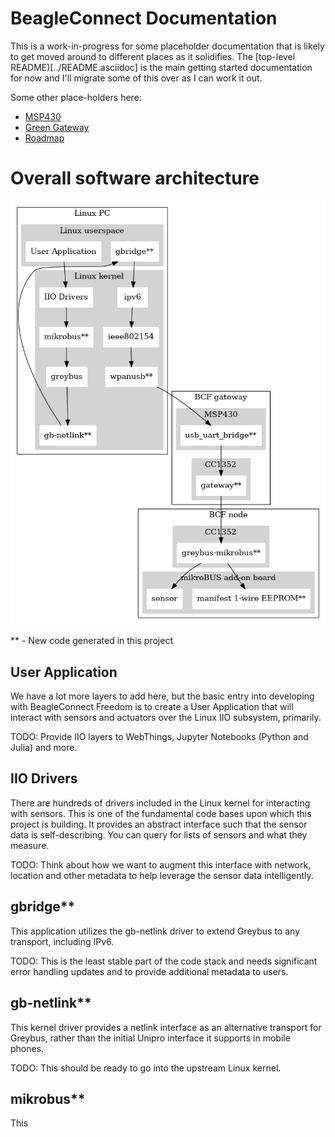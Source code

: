 # BeagleConnect Documentation

This is a work-in-progress for some placeholder documentation
that is likely to get moved around to different places as it
solidifies. The [top-level README)[../README.asciidoc] is the
main getting started documentation for now and I'll migrate
some of this over as I can work it out.

Some other place-holders here:

* [MSP430](MSP430.md)
* [Green Gateway](Green_Gateway.md)
* [Roadmap](ROADMAP.md)

# Overall software architecture

![Block Diagram](bcf_block_diagram.png)

\*\* - New code generated in this project

## User Application

We have a lot more layers to add here, but the basic entry into developing
with BeagleConnect Freedom is to create a User Application that will interact
with sensors and actuators over the Linux IIO subsystem, primarily.

TODO: Provide IIO layers to WebThings, Jupyter Notebooks (Python and Julia) and more.

## IIO Drivers

There are hundreds of drivers included in the Linux kernel for interacting
with sensors. This is one of the fundamental code bases upon which this project
is building. It provides an abstract interface such that the sensor data is
self-describing. You can query for lists of sensors and what they measure.

TODO: Think about how we want to augment this interface with network, location
and other metadata to help leverage the sensor data intelligently.

## gbridge\*\*

This application utilizes the gb-netlink driver to extend Greybus to any
transport, including IPv6.

TODO: This is the least stable part of the code stack and needs significant
error handling updates and to provide additional metadata to users.

## gb-netlink\*\*

This kernel driver provides a netlink interface as an alternative transport
for Greybus, rather than the initial Unipro interface it supports in mobile
phones.

TODO: This should be ready to go into the upstream Linux kernel.

## mikrobus\*\*

This 
